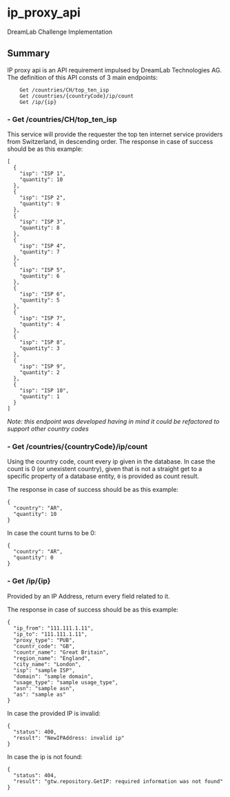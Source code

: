 # ip_proxy_api
DreamLab Challenge Implementation
## Summary
IP proxy api is an API requirement impulsed by DreamLab Technologies AG.
The definition of this API consts of 3 main endpoints:
```
	Get /countries/CH/top_ten_isp
	Get /countries/{countryCode}/ip/count
	Get /ip/{ip}
```

### - Get /countries/CH/top_ten_isp

This service will provide the requester the top ten internet service providers from Switzerland, in descending order.
The response in case of success should be as this example:
```
[
  {
    "isp": "ISP 1",
    "quantity": 10
  },
  {
    "isp": "ISP 2",
    "quantity": 9
  },
  {
    "isp": "ISP 3",
    "quantity": 8
  },
  {
    "isp": "ISP 4",
    "quantity": 7
  },
  {
    "isp": "ISP 5",
    "quantity": 6
  },
  {
    "isp": "ISP 6",
    "quantity": 5
  },
  {
    "isp": "ISP 7",
    "quantity": 4
  },
  {
    "isp": "ISP 8",
    "quantity": 3
  },
  {
    "isp": "ISP 9",
    "quantity": 2
  },
  {
    "isp": "ISP 10",
    "quantity": 1
  }
]
```
_Note: this endpoint was developed having in mind it could be refactored to support other country codes_


### -	Get /countries/{countryCode}/ip/count
Using the country code, count every ip given in the database. In case the count is 0 (or unexistent country), given that is not a straight get to a specific property of a database entity, `0` is provided as count result.

The response in case of success should be as this example:
```
{
  "country": "AR",
  "quantity": 10
}
```
In case the count turns to be 0:
```
{
  "country": "AR",
  "quantity": 0
}
```

### - Get /ip/{ip}
Provided by an IP Address, return every field related to it.

The response in case of success should be as this example:
```
{
  "ip_from": "111.111.1.11",
  "ip_to": "111.111.1.11",
  "proxy_type": "PUB",
  "countr_code": "GB",
  "countr_name": "Great Britain",
  "region_name": "England",
  "city_name": "London",
  "isp": "sample ISP",
  "domain": "sample domain",
  "usage_type": "sample usage_type",
  "asn": "sample asn",
  "as": "sample as"
}
```

In case the provided IP is invalid:
```
{
  "status": 400,
  "result": "NewIPAddress: invalid ip"
}
```
In case the ip is not found:
```
{
  "status": 404,
  "result": "gtw.repository.GetIP: required information was not found"
}

```


